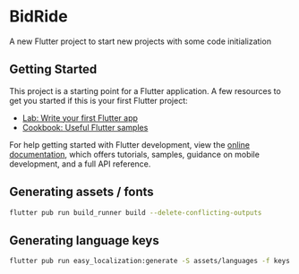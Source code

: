 # BidRide

A new Flutter project to start new projects with some code initialization

## Getting Started
This project is a starting point for a Flutter application.
A few resources to get you started if this is your first Flutter project:

- [Lab: Write your first Flutter app](https://docs.flutter.dev/get-started/codelab)
- [Cookbook: Useful Flutter samples](https://docs.flutter.dev/cookbook)

For help getting started with Flutter development, view the
[online documentation](https://docs.flutter.dev/), which offers tutorials,
samples, guidance on mobile development, and a full API reference.


## Generating assets / fonts 
```bash
flutter pub run build_runner build --delete-conflicting-outputs
```

## Generating language keys
```bash
flutter pub run easy_localization:generate -S assets/languages -f keys -o locale_keys.g.dart      
```


